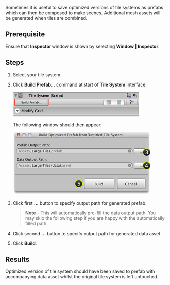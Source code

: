 Sometimes it is useful to save optimized versions of tile systems as prefabs which can
then be composed to make scenes. Additional mesh assets will be generated when tiles are
combined.


## Prerequisite

Ensure that **Inspector** window is shown by selecting **Window | Inspector**.



## Steps

1. Select your tile system.


2. Click **Build Prefab...** command at start of **Tile System** interface:

   ![](../img/build/build-prefab-button.png)

   The following window should then appear:

   ![](../img/build/ui-build-prefab.png)
					

3. Click first **...** button to specify output path for generated prefab.

   >
   > **Note** - This will automatically pre-fill the data output path. You may skip the
   > following step if you are happy with the automatically filled path.
   >


4. Click second **...** button to specify output path for generated data asset.


5. Click **Build**.



## Results

Optimized version of tile system should have been saved to prefab with accompanying data
asset whilst the original tile system is left untouched.
